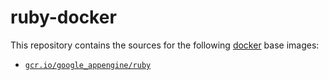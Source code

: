 ruby-docker
=============

This repository contains the sources for the following [docker](https://docker.io) base images:
- [`gcr.io/google_appengine/ruby`](/base)
